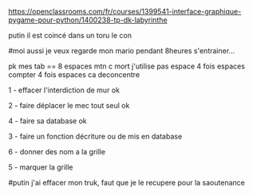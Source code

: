 https://openclassrooms.com/fr/courses/1399541-interface-graphique-pygame-pour-python/1400238-tp-dk-labyrinthe

putin il est coincé dans un toru le con

#moi aussi je veux regarde mon mario pendant 8heures s'entrainer...

pk mes tab == 8 espaces mtn c mort j'utilise pas espace 4 fois espaces compter 4 fois espaces ca deconcentre

1 - effacer l'interdiction de mur ok

2 - faire déplacer le mec tout seul ok  

4 - faire sa database ok 

3 - faire un fonction décriture ou de mis en database

6 - donner des nom a la grille

5 - marquer la grille

#putin j'ai effacer mon truk, faut que je le recupere pour la saoutenance

